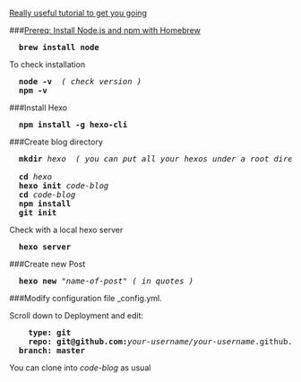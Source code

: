 [Really useful tutorial to get you going](http://js.tomordonez.com/Javascript/Hexo-Tutorial-To-Build-A-Static-Website-With-Node-JS/)

###[Prereq: Install Node.js and npm with Homebrew](http://blog.teamtreehouse.com/install-node-js-npm-mac)
<pre>
  <b>brew install node</b>
</pre>
To check installation
<pre>
  <b>node -v</b>  <em>( check version )</em>
  <b>npm -v</b>
</pre>

###Install Hexo
<pre>
  <b>npm install -g hexo-cli</b>
</pre>

###Create blog directory
<pre>
  <b>mkdir</b> <em>hexo</em>  <em>( you can put all your hexos under a root directory )</em>
  
  <b>cd</b> <em>hexo</em>
  <b>hexo init</b> <em>code-blog</em> 
  <b>cd</b> <em>code-blog</em>
  <b>npm install</b>
  <b>git init</b>
</pre>

Check with a local hexo server
<pre>
  <b>hexo server</b>
</pre>

###Create new Post
<pre>
  <b>hexo new</b> <em>"name-of-post"</em> <em>( in quotes )</em>
</pre>


###Modify configuration file _config.yml.

Scroll down to Deployment and edit:
<pre>
    <b>type: git</b>
    <b>repo: git@github.com:</b><em>your-username/your-username</em>.github.io.git <em>( your-username necessary for github.io pages )</em>
  <b>branch: master</b>
</pre>


You can clone into <em>code-blog</em> as usual
